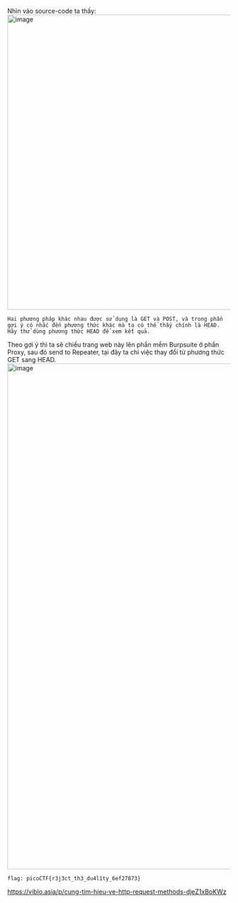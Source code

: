Nhìn vào source-code ta thấy:  
  <img width="665" alt="image" src="https://user-images.githubusercontent.com/125866921/220954104-f75cd453-09e0-4300-8bf3-b8317aad0555.png">  

    Hai phương pháp khác nhau được sử dụng là GET và POST, và trong phần gợi ý có nhắc đến phương thức khác mà ta có thể thấy chính là HEAD. Hãy thử dùng phương thức HEAD để xem kết quả.  
    
Theo gợi ý thì ta sẽ chiếu trang web này lên phần mềm Burpsuite ở phần Proxy, sau đó send to Repeater, tại đây ta chỉ việc thay đổi từ phương thức GET sang HEAD.  
  <img width="1140" alt="image" src="https://user-images.githubusercontent.com/125866921/220959355-df17cdc2-4cb7-443d-96e4-8abd0b6de83a.png">  

    flag: picoCTF{r3j3ct_th3_du4l1ty_6ef27873}

https://viblo.asia/p/cung-tim-hieu-ve-http-request-methods-djeZ1xBoKWz
